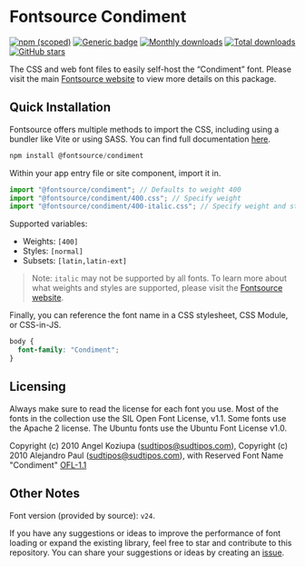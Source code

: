# Fontsource Condiment

[![npm (scoped)](https://img.shields.io/npm/v/@fontsource/condiment?color=brightgreen)](https://www.npmjs.com/package/@fontsource/condiment) [![Generic badge](https://img.shields.io/badge/fontsource-passing-brightgreen)](https://github.com/fontsource/fontsource) [![Monthly downloads](https://badgen.net/npm/dm/@fontsource/condiment)](https://github.com/fontsource/fontsource) [![Total downloads](https://badgen.net/npm/dt/@fontsource/condiment)](https://github.com/fontsource/fontsource) [![GitHub stars](https://img.shields.io/github/stars/fontsource/fontsource.svg?style=social&label=Star)](https://github.com/fontsource/fontsource/stargazers)

The CSS and web font files to easily self-host the “Condiment” font. Please visit the main [Fontsource website](https://fontsource.org/fonts/condiment) to view more details on this package.

## Quick Installation

Fontsource offers multiple methods to import the CSS, including using a bundler like Vite or using SASS. You can find full documentation [here](https://fontsource.org/docs/getting-started/introduction).

```javascript
npm install @fontsource/condiment
```

Within your app entry file or site component, import it in.

```javascript
import "@fontsource/condiment"; // Defaults to weight 400
import "@fontsource/condiment/400.css"; // Specify weight
import "@fontsource/condiment/400-italic.css"; // Specify weight and style
```

Supported variables:
- Weights: `[400]`
- Styles: `[normal]`
- Subsets: `[latin,latin-ext]`

> Note: `italic` may not be supported by all fonts. To learn more about what weights and styles are supported, please visit the [Fontsource website](https://fontsource.org/fonts/condiment).

Finally, you can reference the font name in a CSS stylesheet, CSS Module, or CSS-in-JS.

```css
body {
  font-family: "Condiment";
}
```

## Licensing
Always make sure to read the license for each font you use. Most of the fonts in the collection use the SIL Open Font License, v1.1. Some fonts use the Apache 2 license. The Ubuntu fonts use the Ubuntu Font License v1.0.

Copyright (c) 2010 Angel Koziupa (sudtipos@sudtipos.com), Copyright (c) 2010 Alejandro Paul (sudtipos@sudtipos.com), with Reserved Font Name "Condiment"
[OFL-1.1](http://scripts.sil.org/OFL)

## Other Notes
Font version (provided by source): `v24`.

If you have any suggestions or ideas to improve the performance of font loading or expand the existing library, feel free to star and contribute to this repository. You can share your suggestions or ideas by creating an [issue](https://github.com/fontsource/fontsource/issues).